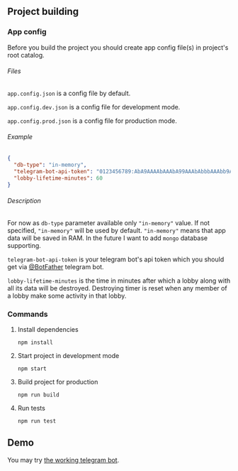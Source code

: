 ## Project building
### App config
Before you build the project you should create app config file(s) in project's root catalog.

###### Files
`app.config.json` is a config file by default.

`app.config.dev.json` is a config file for development mode.

`app.config.prod.json` is a config file for production mode.

###### Example
```json
{
  "db-type": "in-memory",
  "telegram-bot-api-token": "0123456789:AbA9AAAAbAAAbA99AAAbAbbbAAAbb9AbA99",
  "lobby-lifetime-minutes": 60
}
```

###### Description
For now as `db-type` parameter available only `"in-memory"` value.
If not specified, `"in-memory"` will be used by default.
 `"in-memory"` means that app data will be saved in RAM. In the future I want to add `mongo` database supporting.
 
 `telegram-bot-api-token` is your telegram bot's api token which you should get via [@BotFather](https://t.me/BotFather) telegram bot.
 
 `lobby-lifetime-minutes` is the time in minutes after which a lobby along with all its data will be destroyed.
 Destroying timer is reset when any member of a lobby make some activity in that lobby.
 
### Commands
1. Install dependencies
   ```
   npm install
   ```
2. Start project in development mode
   ```
   npm start
   ```
3. Build project for production
   ```
   npm run build
   ```
4. Run tests
   ```
   npm run test
   ```
 
 ## Demo
 You may try [the working telegram bot](https://t.me/ScrumPokerByHolyKucheBot).